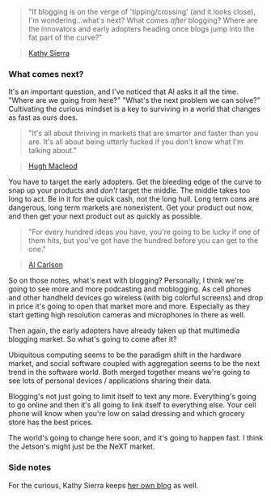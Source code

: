 <!--
title: Beyond blogging and next markets
created: 24 January 2005 - 7:59 am
updated: 24 January 2005 - 8:40 am
tags: marketing
-->

> "If blogging is on the verge of 'tipping/crossing' (and it looks close), I'm wondering...what's next? What comes _after_ blogging? Where are the innovators and early adopters heading once blogs jump into the fat part of the curve?"

> [Kathy Sierra][]

### What comes next? ###

It's an important question, and I've noticed that Al asks it all the time. "Where are we going from here?" "What's the next problem we can solve?" Cultivating the curious mindset is a key to surviving in a world that changes as fast as ours does.

> "It's all about thriving in markets that are smarter and faster than you are. It's all about being utterly fucked if you don't know what I'm talking about."

> [Hugh Macleod][]

You have to target the early adopters. Get the bleeding edge of the curve to snap up your products and _don't_ target the middle. The middle takes too long to act.
Be in it for the quick cash, not the long hull. Long term cons are dangerous, long term markets are nonexistent. Get your product out now, and then get your next product out as quickly as possible.

> "For every hundred ideas you have, you're going to be lucky if one of them hits, but you've got have the hundred before you can get to the one."

> [Al Carlson][]

So on those notes, what's next with blogging? Personally, I think we're going to see more and more podcasting and moblogging. As cell phones and other handheld devices go wireless (with big colorful screens) and drop in price it's going to open that market more and more. Especially as they start getting high resolution cameras and microphones in there as well.

Then again, the early adopters have already taken up that multimedia blogging market. So what's going to come after it?

Ubiquitous computing seems to be the paradigm shift in the hardware market, and social software coupled with aggregation seems to be the next trend in the software world. Both merged together means we're going to see lots of personal devices / applications sharing their data.

Blogging's not just going to limit itself to text any more. Everything's going to go online and then it's all going to link itself to everything else. Your cell phone will know when you're low on salad dressing and which grocery store has the best prices.

The world's going to change here soon, and it's going to happen fast. I think the Jetson's might just be the NeXT market.

### Side notes ###

For the curious, Kathy Sierra keeps [her own blog][] as well.



[Hugh Macleod]: http://gapingvoid.com/Moveable_Type/archives/001326.html "Hugh Macleod (gapingvoid): gravy"

[Kathy Sierra]: http://gapingvoid.com/Moveable_Type/archives/001324.html "Kathy Sierra (gapingvoid): the corporate tipping point (via Hugh Macleod, gapingvoid.com)"

[Al Carlson]: http://www.cs.uidaho.edu/~acarlson/ "Al Carlson (U of I CS Department): Homepage"

[her own blog]: http://headrush.typepad.com/ "Kathy Sierra (Creating Passionate Users): Homepage"
